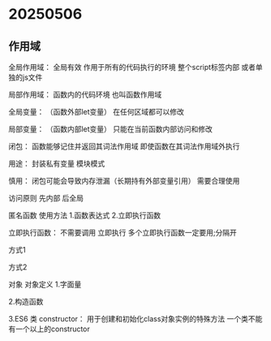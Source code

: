 # 20250506

## 作用域

全局作用域：
全局有效
作用于所有的代码执行的环境
整个script标签内部
或者单独的js文件

局部作用域：
函数内的代码环境
也叫函数作用域

全局变量：
（函数外部let变量）
在任何区域都可以修改

局部变量：
（函数内部let变量）
只能在当前函数内部访问和修改


<script>
    let num = 20
    function fn() {
        num = 10
    }
    fn()
    console.log(num);
</script>

闭包：
函数能够记住并返回其词法作用域
即使函数在其词法作用域外执行

用途：
封装私有变量
模块模式

慎用：
闭包可能会导致内存泄漏（长期持有外部变量引用）
需要合理使用

<script>
    function createCounter() {
        let count = 0
        return {
            increment: () => ++count,
            get: () => count
        }
    }
    let conuter = createCounter()
    conuter.increment()
    console.log(conuter.get());
</script>

<script>
    function makeAdder(x) {
        x + y
        return
    }
</script>


<script>

</script>


访问原则
先内部
后全局

匿名函数
使用方法
1.函数表达式
2.立即执行函数

立即执行函数：
不需要调用
立即执行
多个立即执行函数一定要用;分隔开


方式1
<script>
    (function () { console.log('小美') })()
</script>

方式2
<script>
        (function () { console.log('大美') }())
</script>

对象
对象定义
1.字面量
<script>
    let obj = {
        name: 'xm',
        age: 18,
        gender: '女',
        sayHi: function () {
            document.write('hi')
        }
    }
    console.log(obj.name);
    console.log(obj['name']);
</script>

2.构造函数
<script>
    let obj1 = new Object()
</script>

3.ES6 类
constructor：
用于创建和初始化class对象实例的特殊方法
一个类不能有一个以上的constructor
<script>
    class Person {
        constructor(name) { this.name = name }
        greet() { console.log(`hi,${this.name}`); }
    }
    let xm = new Person('xm')
    console.log(xm.greet());
</script>

